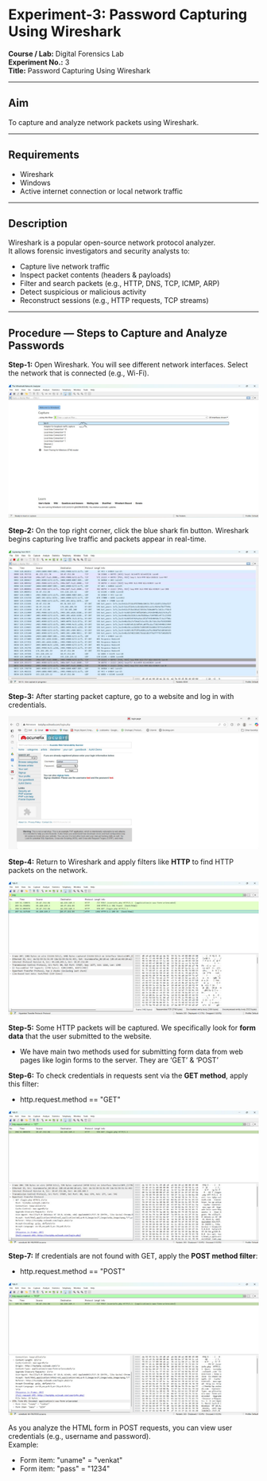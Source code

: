 # Experiment-3: Password Capturing Using Wireshark

**Course / Lab:** Digital Forensics Lab  
**Experiment No.:** 3  
**Title:** Password Capturing Using Wireshark  


---

## Aim
To capture and analyze network packets using Wireshark.

---

## Requirements
- Wireshark  
- Windows  
- Active internet connection or local network traffic  

---

## Description
Wireshark is a popular open-source network protocol analyzer.  
It allows forensic investigators and security analysts to:  
- Capture live network traffic  
- Inspect packet contents (headers & payloads)  
- Filter and search packets (e.g., HTTP, DNS, TCP, ICMP, ARP)  
- Detect suspicious or malicious activity  
- Reconstruct sessions (e.g., HTTP requests, TCP streams)  

---

## Procedure — Steps to Capture and Analyze Passwords

**Step-1:** Open Wireshark. You will see different network interfaces. Select the network that is connected (e.g., Wi-Fi).  


![(images/exp3-step1.png)](https://github.com/baddiputi/Digital-Forensic-Lab-Exercises/blob/58283c05b631d6b4e6b8862d84c18cef34398426/images/WhatsApp%20Image%202025-09-01%20at%2012.24.57.jpeg)


**Step-2:** On the top right corner, click the blue shark fin button. Wireshark begins capturing live traffic and packets appear in real-time.  

![(images/exp3-step2.png)](https://github.com/baddiputi/Digital-Forensic-Lab-Exercises/blob/58283c05b631d6b4e6b8862d84c18cef34398426/images/WhatsApp%20Image%202025-09-01%20at%2012.25.10.jpeg)

**Step-3:** After starting packet capture, go to a website and log in with credentials.  

![(images/exp3-step3.png)](https://github.com/baddiputi/Digital-Forensic-Lab-Exercises/blob/58283c05b631d6b4e6b8862d84c18cef34398426/images/WhatsApp%20Image%202025-09-01%20at%2012.25.23.jpeg)

**Step-4:** Return to Wireshark and apply filters like **HTTP** to find HTTP packets on the network.  

![(images/exp3-step4.png)](https://github.com/baddiputi/Digital-Forensic-Lab-Exercises/blob/58283c05b631d6b4e6b8862d84c18cef34398426/images/WhatsApp%20Image%202025-09-01%20at%2012.25.56.jpeg)

**Step-5:** Some HTTP packets will be captured. We specifically look for **form data** that the user submitted to the website.  
- We have main two methods used for submitting form data from web pages like login forms
to the server. They are ‘GET’ & ‘POST’
  

**Step-6:** To check credentials in requests sent via the **GET method**, apply this filter:  
- http.request.method == "GET"
  
![(images/exp3-step6.png)](https://github.com/baddiputi/Digital-Forensic-Lab-Exercises/blob/58283c05b631d6b4e6b8862d84c18cef34398426/images/WhatsApp%20Image%202025-09-01%20at%2012.26.10.jpeg)

**Step-7:** If credentials are not found with GET, apply the **POST method filter**:  
- http.request.method == "POST"

![(images/exp3-step7.png)](https://github.com/baddiputi/Digital-Forensic-Lab-Exercises/blob/58283c05b631d6b4e6b8862d84c18cef34398426/images/WhatsApp%20Image%202025-09-01%20at%2012.26.19.jpeg)

As you analyze the HTML form in POST requests, you can view user credentials (e.g., username and password).  
Example:  
- Form item: "uname" = "venkat"
- Form item: "pass" = "1234"
